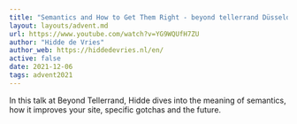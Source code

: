 ```yaml
---
title: "Semantics and How to Get Them Right - beyond tellerrand Düsseldorf 2021"
layout: layouts/advent.md
url: https://www.youtube.com/watch?v=YG9WQUfH7ZU
author: "Hidde de Vries"
author_web: https://hiddedevries.nl/en/
active: false
date: 2021-12-06
tags: advent2021
---
```


In this talk at Beyond Tellerrand, Hidde dives into the meaning of semantics, how it improves your site, specific gotchas and the future.